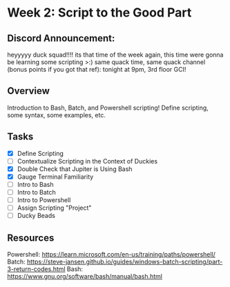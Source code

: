 # Week 2: Script to the Good Part

## Discord Announcement:
heyyyyy duck squad!!!! its that time of the week again, this time were gonna be learning some scripting >:)
same quack time, same quack channel (bonus points if you got that ref): tonight at 9pm, 3rd floor GCI!

## Overview
Introduction to Bash, Batch, and Powershell scripting!
Define scripting, some syntax, some examples, etc.

## Tasks
- [x] Define Scripting
- [ ] Contextualize Scripting in the Context of Duckies
- [x] Double Check that Jupiter is Using Bash
- [x] Gauge Terminal Familiarity
- [ ] Intro to Bash
- [ ] Intro to Batch
- [ ] Intro to Powershell
- [ ] Assign Scripting "Project"
- [ ] Ducky Beads

## Resources
Powershell: https://learn.microsoft.com/en-us/training/paths/powershell/
Batch: https://steve-jansen.github.io/guides/windows-batch-scripting/part-3-return-codes.html
Bash: https://www.gnu.org/software/bash/manual/bash.html
